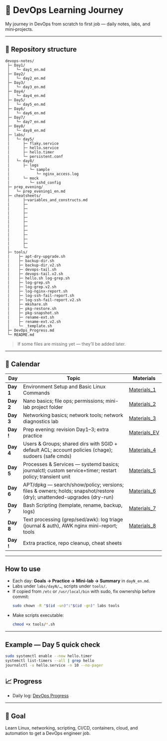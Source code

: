 # 📌 DevOps Learning Journey
 
My journey in DevOps from scratch to first job — daily notes, labs, and mini‑projects.

---

## 📂 Repository structure
```
devops-notes/
 ├─ Day1/
 │   └─ day1_en.md
 ├─ Day2/
 │   └─ day2_en.md
 ├─ Day3/
 │   └─ day3_en.md
 ├─ Day4/
 │   └─ day4_en.md
 ├─ Day5/
 │   └─ day5_en.md
 ├─ Day6/
 │   └─ day6_en.md
 ├─ Day7/
 │   └─ day7_en.md
 ├─ Day8/
 │   └─ day8_en.md
 ├─ labs/
 │   └─ day5/
 |      ├─ flaky.service
 |      ├─ hello.service
 |      ├─ hello.timer
 |      └─ persistent.conf
 │   └─ day8/
 |      ├─ logs
 |         └─ sample
 |            └─ nginx_access.log
 |      └─ mock
 |         └─ sshd_config
 ├─ prep_evening/
 │   └─ prep_evening1_en.md
 ├─ cheatsheets/
 |      ├─variables_and_constructs.md
 |      ├─ 
 |      ├─ 
 |      ├─ 
 |      ├─ 
 |      ├─ 
 |      ├─ 
 |      ├─ 
 |      ├─
 |      ├─ 
 |      ├─ 
 |      └─ 
 ├─ tools/
 |    ├─ apt-dry-upgrade.sh
 |    ├─ backup-dir.sh
 |    ├─ backup-dir.v2.sh
 |    ├─ devops-tail.sh
 |    ├─ devops-tail.v2.sh
 |    ├─ hello.sh log-grep.sh
 |    ├─ log-grep.sh
 |    ├─ log-grep.v2.sh
 |    ├─ log-nginx-report.sh
 |    ├─ log-ssh-fail-report.sh
 |    ├─ log-ssh-fail-report.v2.sh
 |    ├─ mkshare.sh
 |    ├─ pkg-restore.sh
 |    ├─ pkg-snapshot.sh
 |    ├─ rename-ext.sh
 |    ├─ rename-ext.v2.sh
 │    └─ _template.sh
 ├─ DevOps_Progress.md
 └─ README.md
```

> If some files are missing yet — they’ll be added later.

---

## 📅 Calendar
| Day | Topic | Materials |
|-----|-------|-----------|
| **Day 1** | Environment Setup and Basic Linux Commands | [Materials_1](Day1/day1_en.md) |
| **Day 2** | Nano basics; file ops; permissions; mini-lab project folder | [Materials_2](Day2/day2_en.md) |
| **Day 3** | Networking basics; network tools; network diagnostics lab | [Materials_3](Day3/day3_en.md) |
| **Day !** | Prep evening: revision Day1–3; extra practice | [Materials_EV](prep_evening/prep_evening1_en.md) |
| **Day 4** | Users & Groups; shared dirs with SGID + default ACL; account policies (chage); sudoers (safe cmds) | [Materials_4](Day4/day4_en.md) | 
| **Day 5** | Processes & Services — systemd basics; journalctl; custom service+timer; restart policy; transient unit | [Materials_5](Day5/day5_en.md) |
| **Day 6** | APT/dpkg — search/show/policy; versions; files & owners; holds; snapshot/restore (dry); unattended-upgrades (dry-run) | [Materials_6](Day6/day6_en.md) |
| **Day 7** | Bash Scripting (template, rename, backup, logs) | [Materials_7](Day7/day7_en.md) |
| **Day 8** | Text processing (grep/sed/awk): log triage (journal & auth), AWK nginx mini-report; tools | [Materials_8](Day8/day8_en.md) |
| **Day !** | Extra practice, repo cleanup, cheat sheets |
---

## How to use
- Each day: **Goals → Practice → Mini-lab → Summary** in `dayN_en.md`.
- Labs under `labs/dayN/…`, scripts under `tools/`.
- If copied from `/etc` or `/usr/local/bin` with sudo, fix ownership before commit:
  ```bash
  sudo chown -R "$(id -un)":"$(id -gn)" labs tools
  ```
- Make scripts executable:
  ```bash
  chmod +x tools/*.sh
  ```
---

## Example — Day 5 quick check
```bash
sudo systemctl enable --now hello.timer
systemctl list-timers --all | grep hello
journalctl -u hello.service -n 10 --no-pager
```

## 📈 Progress
- Daily log: [DevOps Progress](DevOps_Progress.md)

---

## 🎯 Goal
Learn Linux, networking, scripting, CI/CD, containers, cloud, and automation to get a DevOps engineer job.  
